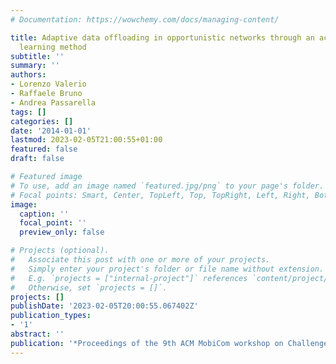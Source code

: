 ```yaml
---
# Documentation: https://wowchemy.com/docs/managing-content/

title: Adaptive data offloading in opportunistic networks through an actor-critic
  learning method
subtitle: ''
summary: ''
authors:
- Lorenzo Valerio
- Raffaele Bruno
- Andrea Passarella
tags: []
categories: []
date: '2014-01-01'
lastmod: 2023-02-05T21:00:55+01:00
featured: false
draft: false

# Featured image
# To use, add an image named `featured.jpg/png` to your page's folder.
# Focal points: Smart, Center, TopLeft, Top, TopRight, Left, Right, BottomLeft, Bottom, BottomRight.
image:
  caption: ''
  focal_point: ''
  preview_only: false

# Projects (optional).
#   Associate this post with one or more of your projects.
#   Simply enter your project's folder or file name without extension.
#   E.g. `projects = ["internal-project"]` references `content/project/deep-learning/index.md`.
#   Otherwise, set `projects = []`.
projects: []
publishDate: '2023-02-05T20:00:55.067402Z'
publication_types:
- '1'
abstract: ''
publication: '*Proceedings of the 9th ACM MobiCom workshop on Challenged networks*'
---
```

